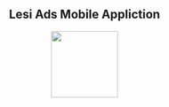 <h2 align = "center"> <b> Lesi Ads Mobile Appliction </b> </h2> 
<p align="center"> <img src = "https://user-images.githubusercontent.com/87639011/134787680-7ea21c6b-9718-447f-9547-a3d181694fa1.jpeg" width = "120" height = "120" /> </p>




